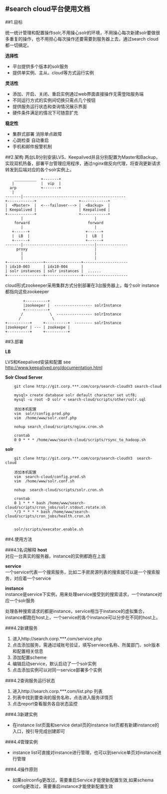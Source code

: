 #search cloud平台使用文档
---


##1.目标

统一统计管理和配置操作solr,不用操心solr的环境，不用操心每次新建solr要做很多重复的操作，也不用担心每次操作还要需要到服务器上去，通过search cloud都一切搞定。

**选择性**  

* 平台提供多个版本的solr服务
* 提供单实例、主从、cloud等方式运行实例 

**灵活性**  

* 添加、开启、关闭、重启实例通过web界面直接操作无需登陆服务端
* 不同运行方式的实例间切换只需点几个按钮
* 提供服务运行状态和查询情况展示界面
* 硬件条件满足的情况下可随意扩充

**稳定性**

* 集群式部署 消除单点故障
* 心跳检查 自动重启
* 手机和邮件报警机制

##2.架构 
两台LB分别安装LVS、Keepalived并且分别配置为Master和Backup，实现双机热备，部署平台管理应用程序，通过nginx做反向代理，将查询更新请求转发到后端对应的各个solr实例上。

        __________  +-------+
       |            |  vip  |
      arp           +-------+
       |
    -------|----------------------------------------------
    +------------+                   +------------+
    |  <Master>  |  <---failover---> |  <Backup>  |
    | Keepalived |                   | Keepalived |
    +------------+                   +------------+
           |                                |
        forward                          forward
           |                                |
       +------+                         +------+                    
       |  LB  |                         |  LB  |         
       +------+                         +------+
    -------|--------------------------------|--------------
         proxy                              |        
           |                                |         
           |                                |        
    +----------------+----------------+--------------------
    | idx10-003      | idx10-004      |
    | solr instances | solr instances |  ......
    +----------------+----------------+--------------------

cloud形式zookeeper采用集群方式分别部署在3台服务器上，每个solr instance都指向这些zookeeper
    
            +----------+  
            |zookeeper |  ----------------- solrInstance
            +----------+               
           /            \  ---------------- solrInstance
          /              \               
    +----------+     +----------+  -------- solrInstance       
    |zookeeper | --- | zookeepe | 
    +----------+     +----------+  


##3.部署

**LB**

LVS和Keepalived安装和配置 see http://www.keepalived.org/documentation.html 

**Solr Cloud Server**   


        git clone http://git.corp.***.com/corp/search-cloudV3 search-cloud
        
        mysql> create database solr default character set utf8;
        mysql -u root -D solr < search-cloud/scripts/other/solr.sql
        
        添加本机配置
        vim  solr/config.prod.php  
        vim  /home/www/solr.conf.php
        
        nohup search_cloud/scripts/nginx.cron.sh
        
        crontab
        0 0 * * * /home/www/search-cloud/scripts/rsync_to_hadoop.sh
        
        

**solr**  

        git clone http://git.corp.***.com/corp/search-cloudV3  search-cloud
        
        添加本机配置
        vim  search-cloud/config.prod.sh  
        vim  /home/www/solr.conf.sh  
        
        nohup  search-cloud/scripts/solr.cron.sh  
        
        crontab   
        0 1 * * * bash /home/www/search-cloud/scripts/cron_jobs/solr.stdout.rotate.sh
        */3 * * * * bash /home/www/search-cloud/scripts/cron_jobs/health.cron.sh	


        solr/scripts/execator.enable.sh
        

##4.使用方法

###4.1名词解释
**host**  
    对应一台真实的服务器，instance的实例都跑在上面   
    
**service**     
    一个service代表一个搜索服务，比如二手房房源列表的搜索就可以是一个搜索服务，对应着一个service  
    
**instance**  
    instance是service下实例，用来处理service接受到的搜索请求，一个instance对应一个solr服务  
    
处理各种搜索请求的都是instance，service相当于instance的虚拟集合，instance都跑在host上，一个service的各个instance可以分步在不同的host上。

###4.2新建服务
1. 进入http://search.corp.***.com/service.php 
2. 点击添加服务，需通过域账号验证，填写serviece名称、所属部门、solr版本和配置相关信息
3. 添加配置scheme
4. 编辑启动service，默认启动了一个solr实例
5. 点击添加实例可以对同一service部署多个实例

###4.2查询服务运行状态
1. 进入http://search.corp.***.com/list.php 列表
2. 列表中找到要查询的服务名称，点击进入服务详情页
3. 点击report查看服务各自状态监控

###4.3新建实例
* 在instance list页面和service detail页的instance list页都有新建instance的入口，按引导完成创建即可

###4.4管理实例
*  instance list可直接对instance进行管理，也可以到service单页对instance进行管理

###4.4操作原则
*  如果solrconfig更改过，需要重启Service才能使新配置生效,如果schema config更改过，需要重启instance才能使新配置生效
